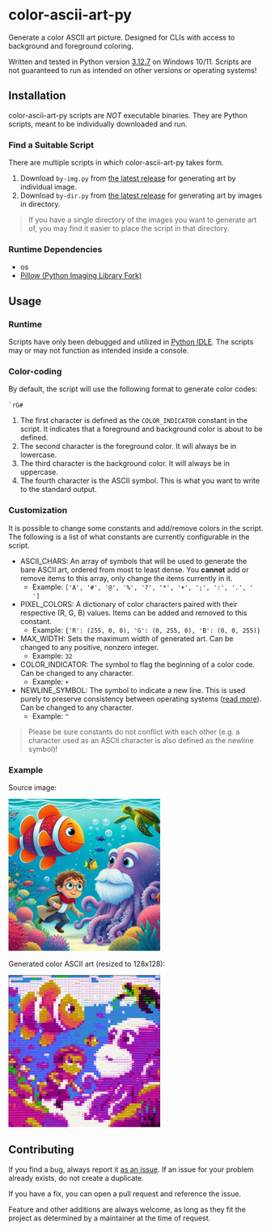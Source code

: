 # color-ascii-art-py

Generate a color ASCII art picture. Designed for CLIs with access to background and foreground coloring.

Written and tested in Python version [3.12.7](https://www.python.org/downloads/release/python-3127/) on Windows 10/11. Scripts are not guaranteed to run as intended on other versions or operating systems!

## Installation

color-ascii-art-py scripts are *NOT* executable binaries. They are Python scripts, meant to be individually downloaded and run.

### Find a Suitable Script

There are multiple scripts in which color-ascii-art-py takes form.

1. Download `by-img.py` from [the latest release](https://github.com/9730886/color-ascii-art-py/releases) for generating art by individual image.
2. Download `by-dir.py` from [the latest release](https://github.com/9730886/color-ascii-art-py/releases) for generating art by images in directory.

> If you have a single directory of the images you want to generate art of, you may find it easier to place the script in that directory.

### Runtime Dependencies
 - os
 - [Pillow (Python Imaging Library Fork)](https://github.com/python-pillow/Pillow)

## Usage

### Runtime

Scripts have only been debugged and utilized in [Python IDLE](https://docs.python.org/3/library/idle.html). The scripts may or may not function as intended inside a console.

### Color-coding

By default, the script will use the following format to generate color codes:

`` `rG# ``

1. The first character is defined as the `COLOR_INDICATOR` constant in the script. It indicates that a foreground and background color is about to be defined.
2. The second character is the foreground color. It will always be in lowercase.
3. The third character is the background color. It will always be in uppercase.
4. The fourth character is the ASCII symbol. This is what you want to write to the standard output.

### Customization

It is possible to change some constants and add/remove colors in the script. The following is a list of what constants are currently configurable in the script.

- ASCII_CHARS: An array of symbols that will be used to generate the bare ASCII art, ordered from most to least dense. You **cannot** add or remove items to this array, only change the items currently in it.
  - Example: `['A', '#', '@', '%', '?', '*', '+', ';', ':', '.', ' ']`
- PIXEL_COLORS: A dictionary of color characters paired with their respective (R, G, B) values. Items can be added and removed to this constant.
  - Example: `{'R': (255, 0, 0), 'G': (0, 255, 0), 'B': (0, 0, 255)}`
- MAX_WIDTH: Sets the maximum width of generated art. Can be changed to any positive, nonzero integer.
  - Example: `32`
- COLOR_INDICATOR: The symbol to flag the beginning of a color code. Can be changed to any character.
  - Example: `+`
- NEWLINE_SYMBOL: The symbol to indicate a new line. This is used purely to preserve consistency between operating systems ([read more](https://en.wikipedia.org/wiki/Newline#Issues_with_different_newline_formats)). Can be changed to any character.
  - Example: `^`

> Please be sure constants do not conflict with each other (e.g. a character used as an ASCII character is also defined as the newline symbol)!

### Example

Source image:

<img src="https://github.com/9730886/color-ascii-art-py/blob/main/example/source.jpg?raw=true" width="300px" height="300px" alt="Example source image">

Generated color ASCII art (resized to 128x128):

<img src="https://github.com/9730886/color-ascii-art-py/blob/main/example/screenshot.png?raw=true" width="300px" height="300px" alt="Example source image">

## Contributing

If you find a bug, always report it [as an issue](https://github.com/9730886/color-ascii-art-py/issues). If an issue for your problem already exists, do not create a duplicate.

If you have a fix, you can open a pull request and reference the issue.

Feature and other additions are always welcome, as long as they fit the project as determined by a maintainer at the time of request.
